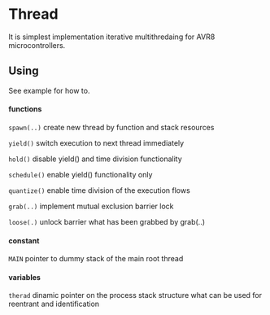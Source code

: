 # Thread

It is simplest implementation iterative multithredaing for AVR8 microcontrollers.

Using
-----

See example for how to.

#### functions

`spawn(..)`	create new thread by function and stack resources

`yield()`	switch execution to next thread immediately

`hold()`	disable yield() and time division functionality

`schedule()`	enable yield() functionality only

`quantize()`	enable time division of the execution flows

`grab(..)`	implement mutual exclusion barrier lock

`loose(.)`	unlock barrier what has been grabbed by grab(..)

#### constant

`MAIN`		pointer to dummy stack of the main root thread

#### variables

`therad`	dinamic pointer on the process stack structure
		what can be used for reentrant and identification

